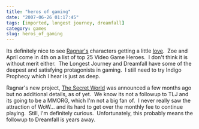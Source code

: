 ```yaml
---
title: "heros of gaming"
date: "2007-06-26 01:17:45"
tags: [imported, longest journey, dreamfall]
category: games
slug: heros_of_gaming
---
```

	
Its definitely nice to see <a href="http://www.ragnartornquist.com/">Ragnar's</a> characters getting a little <a href="http://www.gamelemon.com/article_30009.jsp">love</a>.  Zoe and April come in 4th on a list of top 25 Video Game Heroes.  I don't think it is without merit either.  The Longest Journey and Dreamfall have some of the deepest and satisfying protagonists in gaming.  I still need to try Indigo Prophecy which I hear is just as deep.

Ragnar's new project, <a href="http://www.darkdaysarecoming.com/">The Secret World</a> was announced a few months ago but no additional details, as of yet.  We know its not a followup to TLJ and its going to be a MMORG, which I'm not a big fan of.  I never really saw the attraction of WoW... and its hard to get over the monthly fee to continue playing.  Still, I'm definitely curious.  Unfortunately, this probably means the followup to Dreamfall is years away.
